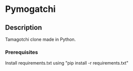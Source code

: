
    
# Pymogatchi




## Description

Tamagotchi clone made in Python.

### Prerequisites

Install requirements.txt using "pip install -r requirements.txt"

